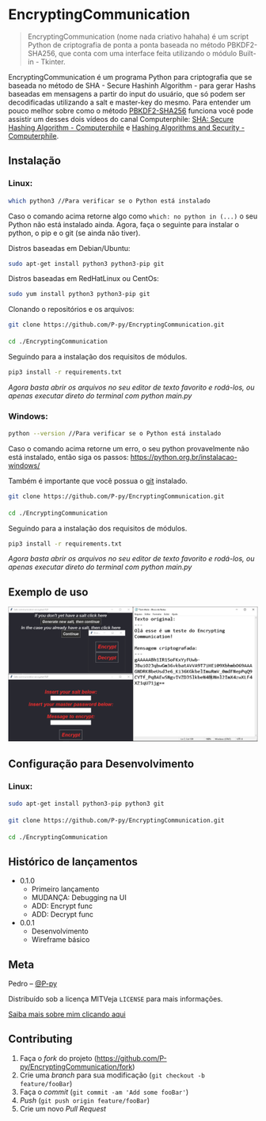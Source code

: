 # EncryptingCommunication
> EncryptingCommunication (nome nada criativo hahaha) é um script Python de criptografia de ponta a ponta baseada no método PBKDF2-SHA256, que conta com uma interface feita utilizando o módulo Built-in - Tkinter. 

EncryptingCommunication é um programa Python para criptografia que se baseada no método de SHA - Secure Hashinh Algorithm - para gerar Hashs baseadas em mensagens a partir do input do usuário, que só podem ser decodificadas utilizando a salt e master-key do mesmo. Para entender um pouco melhor sobre como o método [PBKDF2-SHA256](https://docs.python.org/3/library/hashlib.html) funciona você pode assistir um desses dois vídeos do canal Computerphile: [SHA: Secure Hashing Algorithm - Computerphile](https://www.youtube.com/watch?v=DMtFhACPnTY) e [Hashing Algorithms and Security - Computerphile](https://www.youtube.com/watch?v=b4b8ktEV4Bg).

## Instalação

### Linux:
```sh
which python3 //Para verificar se o Python está instalado
```

Caso o comando acima retorne algo como `which: no python in (...)` o seu Python não está instalado ainda. Agora, faça o seguinte para instalar o python, o pip e o git (se ainda não tiver).

Distros baseadas em Debian/Ubuntu:
```sh
sudo apt-get install python3 python3-pip git
```

Distros baseadas em RedHatLinux ou CentOs:
```sh
sudo yum install python3 python3-pip git
```

Clonando o repositórios e os arquivos:
```sh
git clone https://github.com/P-py/EncryptingCommunication.git

cd ./EncryptingCommunication
```

Seguindo para a instalação dos requisitos de módulos.
```sh
pip3 install -r requirements.txt
```

*Agora basta abrir os arquivos no seu editor de texto favorito e rodá-los, ou apenas executar direto do terminal com python main.py*

### Windows:
```sh
python --version //Para verificar se o Python está instalado
```

Caso o comando acima retorne um erro, o seu python provavelmente não está instalado, então siga os passos: https://python.org.br/instalacao-windows/

Também é importante que você possua o [git](https://git-scm.com/) instalado.

```sh
git clone https://github.com/P-py/EncryptingCommunication.git

cd ./EncryptingCommunication
```

Seguindo para a instalação dos requisitos de módulos.
```sh
pip3 install -r requirements.txt
```

*Agora basta abrir os arquivos no seu editor de texto favorito e rodá-los, ou apenas executar direto do terminal com python main.py*

## Exemplo de uso

![](./header0.png)

## Configuração para Desenvolvimento

### Linux:
```sh
sudo apt-get install python3-pip python3 git

git clone https://github.com/P-py/EncryptingCommunication.git

cd ./EncryptingCommunication
```

## Histórico de lançamentos
* 0.1.0
    * Primeiro lançamento
    * MUDANÇA: Debugging na UI
    * ADD: Encrypt func
    * ADD: Decrypt func
* 0.0.1
    * Desenvolvimento
    * Wireframe básico

## Meta

Pedro – [@P-py](https://twitter.com/curliy1)

Distribuído sob a licença MITVeja `LICENSE` para mais informações.

[Saiba mais sobre mim clicando aqui](https://github.com/P-py/P-py)

## Contributing

1. Faça o _fork_ do projeto (https://github.com/P-py/EncryptingCommunication/fork)
2. Crie uma _branch_ para sua modificação (`git checkout -b feature/fooBar`)
3. Faça o _commit_ (`git commit -am 'Add some fooBar'`)
4. _Push_ (`git push origin feature/fooBar`)
5. Crie um novo _Pull Request_
